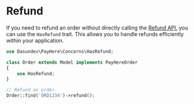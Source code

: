 # Refund

If you need to refund an order without directly calling the [Refund API](api/refund-api.md), you can use the `HasRefund` trait. This allows you to handle refunds efficiently within your application.

```php
use Dasundev\PayHere\Concerns\HasRefund;

class Order extends Model implements PayHereOrder
{
    use HasRefund;
}

// Refund an order.
Order::find('ORD1234')->refund();
```
